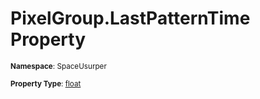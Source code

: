 # PixelGroup.LastPatternTime Property

<small>**Namespace**: SpaceUsurper</small>

<small>**Property Type**: [float](https://docs.microsoft.com/en-us/dotnet/api/system.single?view=netframework-4.5)</small>

